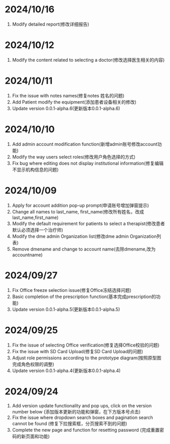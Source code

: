 # 2024/10/16

1. Modify detailed report(修改详细报告)

# 2024/10/12

1. Modify the content related to selecting a doctor(修改选择医生相关的内容)

# 2024/10/11

1. Fix the issue with notes names(修复notes 姓名的问题)
2. Add Patient modify the equipment(添加患者设备相关的修改)
3. Update version 0.0.1-alpha.6(更新版本0.0.1-alpha.6)

# 2024/10/10

1. Add admin account modification function(新增admin账号修改account功能)
2. Modify the way users select roles(修改用户角色选择的方式)
3. Fix bug where editing does not display institutional information(修复编辑不显示机构信息的问题)

# 2024/10/09

1. Apply for account addition pop-up prompt(申请账号增加弹窗提示)
2. Change all names to last_name, first_name(修改所有姓名，改成last_name,first_name)
3. Modify the default requirement for patients to select a therapist(修改患者默认必须选择一个治疗师)
4. Modify the dme admin Organization list(修改dme admin Organization列表)
5. Remove dmename and change to account name(去除dmename,改为accountname)

# 2024/09/27

1. Fix Office freeze selection issue(修复Office冻结选择问题)
2. Basic completion of the prescription function(基本完成prescription的功能)
3. Update version 0.0.1-alpha.5(更新版本0.0.1-alpha.5)

# 2024/09/25

1. Fix the issue of selecting Office verification(修复选择Office校验的问题)
2. Fix the issue with SD Card Upload(修复SD Card Upload的问题)
3. Adjust role permissions according to the prototype diagram(按照原型图完成角色权限的调整)
4. Update version 0.0.1-alpha.4(更新版本0.0.1-alpha.4)

# 2024/09/24

1. Add version update functionality and pop ups, click on the version number below
   (添加版本更新的功能和弹窗，在下方版本号点击)
2. Fix the issue where dropdown search boxes and pagination search cannot be found (修复下拉搜索框，分页搜索不到的问题)
3. Complete the new page and function for resetting password (完成重置密码的新页面和功能)
